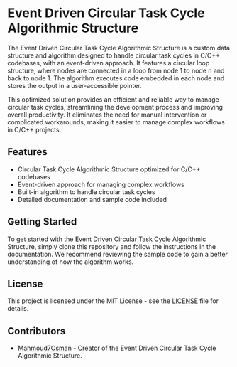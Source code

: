 <h1>Event Driven Circular Task Cycle Algorithmic Structure</h1>

<p>The Event Driven Circular Task Cycle Algorithmic Structure is a custom data structure and algorithm designed to handle circular task cycles in C/C++ codebases, with an event-driven approach. It features a circular loop structure, where nodes are connected in a loop from node 1 to node n and back to node 1. The algorithm executes code embedded in each node and stores the output in a user-accessible pointer.</p>

<p>This optimized solution provides an efficient and reliable way to manage circular task cycles, streamlining the development process and improving overall productivity. It eliminates the need for manual intervention or complicated workarounds, making it easier to manage complex workflows in C/C++ projects.</p>

<h2>Features</h2>

<ul>
  <li>Circular Task Cycle Algorithmic Structure optimized for C/C++ codebases</li>
  <li>Event-driven approach for managing complex workflows</li>
  <li>Built-in algorithm to handle circular task cycles</li>
  <li>Detailed documentation and sample code included</li>
</ul>

<h2>Getting Started</h2>

<p>To get started with the Event Driven Circular Task Cycle Algorithmic Structure, simply clone this repository and follow the instructions in the documentation. We recommend reviewing the sample code to gain a better understanding of how the algorithm works.</p>

<h2>License</h2>

<p>This project is licensed under the MIT License - see the <a href="LICENSE">LICENSE</a> file for details.</p>

<h2>Contributors</h2>

<ul>
  <li><a href="https://github.com/Mahmoud7Osman">Mahmoud7Osman</a> - Creator of the Event Driven Circular Task Cycle Algorithmic Structure.</li>
</ul>
